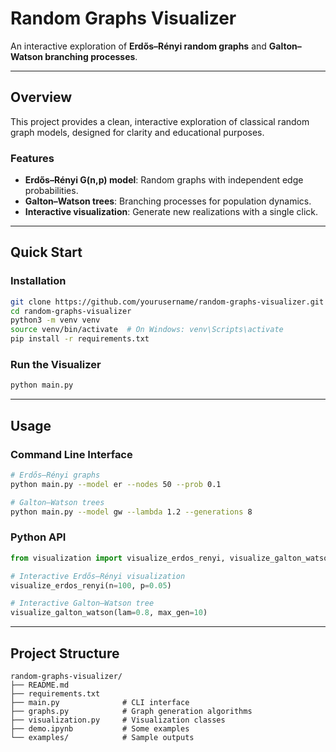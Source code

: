 # Random Graphs Visualizer

An interactive exploration of **Erdős–Rényi random graphs** and **Galton–Watson branching processes**.

---

## Overview

This project provides a clean, interactive exploration of classical random graph models, designed for clarity and educational purposes.

### Features
- **Erdős–Rényi G(n,p) model**: Random graphs with independent edge probabilities.
- **Galton–Watson trees**: Branching processes for population dynamics.
- **Interactive visualization**: Generate new realizations with a single click.

---

## Quick Start

### Installation
```bash
git clone https://github.com/yourusername/random-graphs-visualizer.git
cd random-graphs-visualizer
python3 -m venv venv
source venv/bin/activate  # On Windows: venv\Scripts\activate
pip install -r requirements.txt
```

### Run the Visualizer
```bash
python main.py
```

---

## Usage

### Command Line Interface
```bash
# Erdős–Rényi graphs
python main.py --model er --nodes 50 --prob 0.1

# Galton–Watson trees
python main.py --model gw --lambda 1.2 --generations 8
```

### Python API
```python
from visualization import visualize_erdos_renyi, visualize_galton_watson

# Interactive Erdős–Rényi visualization
visualize_erdos_renyi(n=100, p=0.05)

# Interactive Galton–Watson tree
visualize_galton_watson(lam=0.8, max_gen=10)
```

---

## Project Structure

```
random-graphs-visualizer/
├── README.md
├── requirements.txt
├── main.py              # CLI interface
├── graphs.py            # Graph generation algorithms
├── visualization.py     # Visualization classes
├── demo.ipynb           # Some examples
└── examples/            # Sample outputs
```